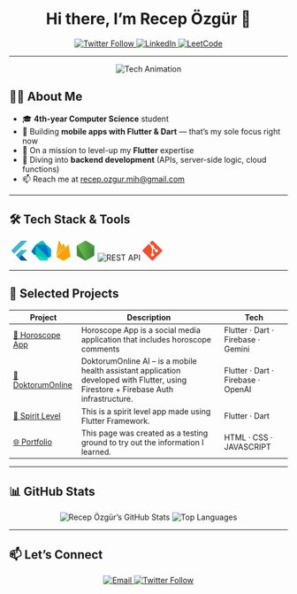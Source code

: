 <h1 align="center">Hi there, I’m Recep Özgür 👋</h1>
<p align="center">
  <a href="https://twitter.com/recep_zgr07 "target="_blank">
    <img alt="Twitter Follow" src="https://img.shields.io/twitter/follow/recep_zgr07?style=social" />
  </a>
  <a href="https://www.linkedin.com/in/recepozgurmih/ "target="_blank">
    <img alt="LinkedIn" src="https://img.shields.io/badge/LinkedIn-Recep%20Özgür-blue?style=social&logo=linkedin" />
  </a>
  <a href="https://leetcode.com/recepzgrmh" target="_blank">
    <img alt="LeetCode" src="https://img.shields.io/badge/LeetCode-recepzgrmh-yellow?style=social&logo=leetcode" />
  </a>
</p>

---

<!-- Banner -->
<p align="center">
  <img 
    src="https://media1.giphy.com/media/v1.Y2lkPTc5MGI3NjExY3EwdmwzcTIwM2htM3c3N2w1Y2w3OGFhYzI1MmF2NjQzYnJrdXd1NyZlcD12MV9pbnRlcm5hbF9naWZfYnlfaWQmY3Q9Zw/GRPy8MKag9U1U88hzY/giphy.gif" 
    alt="Tech Animation" 
    width="50%" 
  />
</p>


## 👨‍💻 About Me

- 🎓 **4th-year Computer Science** student  
- 📱 Building **mobile apps with Flutter & Dart** — that’s my sole focus right now  
- 🚀 On a mission to level-up my **Flutter** expertise  
- 💾 Diving into **backend development** (APIs, server-side logic, cloud functions)  
- 📫 Reach me at [recep.ozgur.mih@gmail.com](mailto:recep.ozgur.mih@gmail.com)

---

## 🛠️ Tech Stack & Tools

<p align="left">
  <img src="https://raw.githubusercontent.com/devicons/devicon/master/icons/flutter/flutter-original.svg" alt="Flutter" width="36" height="36"/>
  <img src="https://raw.githubusercontent.com/devicons/devicon/master/icons/dart/dart-original.svg" alt="Dart" width="36" height="36"/>
  <img src="https://raw.githubusercontent.com/devicons/devicon/master/icons/firebase/firebase-plain.svg" alt="Firebase" width="36" height="36"/>
  <img src="https://raw.githubusercontent.com/devicons/devicon/master/icons/nodejs/nodejs-original.svg" alt="Node.js" width="36" height="36"/>
  <img src="https://raw.githubusercontent.com/devicons/devicon/master/icons/rest/rest-original-wordmark.svg" alt="REST API" width="36" height="36"/>
  <img src="https://raw.githubusercontent.com/devicons/devicon/master/icons/git/git-original.svg" alt="Git" width="36" height="36"/>
</p>

---

## 🚀 Selected Projects

| Project | Description | Tech |
| ------- | ----------- | ---- |
| [📱 Horoscope App](https://github.com/recepzgrmh/Horoscope_App) | Horoscope App is a social media application that includes horoscope comments | Flutter · Dart · Firebase · Gemini |
| [🤖 DoktorumOnline](https://github.com/recepzgrmh/DoktorumOnline-AI) | DoktorumOnline AI – is a mobile health assistant application developed with Flutter, using Firestore + Firebase Auth infrastructure. | Flutter · Dart · Firebase · OpenAI |
| [🔧 Spirit Level](https://github.com/recepzgrmh/Spirit_Level) | This is a spirit level app made using Flutter Framework. | Flutter · Dart |
| [🌐 Portfolio](https://github.com/recepzgrmh/recepzgrmh.github.io) |This page was created as a testing ground to try out the information I learned. | HTML · CSS · JAVASCRIPT |

---

## 📊 GitHub Stats

<p align="center">
  <img src="https://github-readme-stats.vercel.app/api?username=recepzgrmh&show_icons=true&theme=radical" alt="Recep Özgür’s GitHub Stats" />
  <img src="https://github-readme-stats.vercel.app/api/top-langs/?username=recepzgrmh&layout=compact&theme=radical" alt="Top Languages" />
</p>

---

## 📫 Let’s Connect

<p align="center">
  <a href="mailto:recep.ozgur.mih@gmail.com">
    <img src="https://img.shields.io/badge/Email-recep@youremail.com-red?style=flat&logo=gmail" alt="Email" />
  </a>
  <a href="https://twitter.com/recep_zgr07">
    <img src="https://img.shields.io/twitter/follow/recep_zgr07?label=Follow&style=social" alt="Twitter Follow" />
  </a>
</p>
